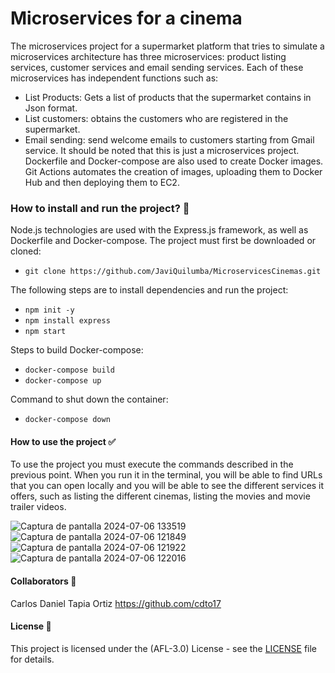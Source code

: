 # Microservices for a cinema

<p>
The microservices project for a supermarket platform that tries to simulate a microservices architecture has three microservices: product listing services, customer services and email sending services. Each of these microservices has independent functions such as:
  
- List Products: Gets a list of products that the supermarket contains in Json format.
- List customers: obtains the customers who are registered in the supermarket.
- Email sending: send welcome emails to customers starting from
Gmail service.
It should be noted that this is just a microservices project.
Dockerfile and Docker-compose are also used to create Docker images.
Git Actions automates the creation of images, uploading them to Docker Hub and then deploying them to EC2.
</p>

### How to install and run the project? :wrench:
Node.js technologies are used with the Express.js framework, as well as Dockerfile and Docker-compose.
The project must first be downloaded or cloned:
- `git clone https://github.com/JaviQuilumba/MicroservicesCinemas.git`
  
The following steps are to install dependencies and run the project:
- `npm init -y`
- `npm install express`
- `npm start`

Steps to build Docker-compose:
- `docker-compose build`
- `docker-compose up`

Command to shut down the container:
- `docker-compose down`

#### How to use the project :white_check_mark:
<p>
To use the project you must execute the commands described in the previous point. When you run it in the terminal, you will be able to find URLs that you can open locally and you will be able to see the different services it offers, such as listing the different cinemas, listing the movies and movie trailer videos.
</p>

![Captura de pantalla 2024-07-06 133519](https://github.com/JaviQuilumba/MicroservicesCinemas/assets/167824357/47bbd4e8-a527-44da-bad5-3b4d6307efe9)
![Captura de pantalla 2024-07-06 121849](https://github.com/JaviQuilumba/MicroservicesCinemas/assets/167824357/51da0d8a-9c86-4cac-b5a8-bdbbea5981a5)
![Captura de pantalla 2024-07-06 121922](https://github.com/JaviQuilumba/MicroservicesCinemas/assets/167824357/2d890ea4-3e93-4eb8-846f-dc554e73d742)
![Captura de pantalla 2024-07-06 122016](https://github.com/JaviQuilumba/MicroservicesCinemas/assets/167824357/127ddf0e-8f23-4ad9-a6ac-6a6c9ed4a761)


####  Collaborators :boy:
Carlos Daniel Tapia Ortiz
https://github.com/cdto17

####  License :page_facing_up: 
This project is licensed under the (AFL-3.0) License - see the [LICENSE](https://opensource.org/license/afl-3-0-php) file for details.
